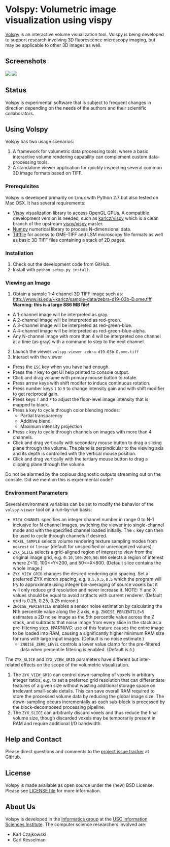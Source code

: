 # Volspy: Volumetric image visualization using vispy

[Volspy](http://github.com/informatics-isi-edu/volspy) is an
interactive volume visualization tool. Volspy is being developed to
support research involving 3D fluorescence microscopy imaging, but may
be applicable to other 3D images as well.

## Screenshots

<img src="http://www.isi.edu/~karlcz/sample-data/volspy-shot1.png" />

<img src="http://www.isi.edu/~karlcz/sample-data/volspy-shot2.png" />

## Status

Volspy is experimental software that is subject to frequent changes in
direction depending on the needs of the authors and their scientific
collaborators.

## Using Volspy

Volspy has two usage scenarios:

1. A framework for volumetric data processing tools, where a basic
  interactive volume rendering capability can complement custom
  data-processing tools.
2. A standalone viewer application for quickly inspecting several
  common 3D image formats based on TIFF.

### Prerequisites

Volspy is developed primarily on Linux with Python 2.7 but also tested
on Mac OSX. It has several requirements:

- [Vispy](http://vispy.org) visualization library to access OpenGL GPUs.  A compatible development version is needed, such as [karlcz/vispy](https://github.com/karlcz/vispy) which is a clean branch of the upstream [vispy/vispy](https://github.com/vispy/vispy) master.
- [Numpy](http://www.numpy.org) numerical library to process
  N-dimensional data.
- [Tifffile](http://www.lfd.uci.edu/~gohlke/code/tifffile.py.html) for access to OME-TIFF and LSM microscopy file formats as well as basic 3D TIFF files containing a stack of 2D pages.

### Installation

1. Check out the development code from GitHub.
2. Install with `python setup.py install`.

### Viewing an Image

1. Obtain a sample 1-4 channel 3D TIFF image such as:
   http://www.isi.edu/~karlcz/sample-data/zebra-d19-03b-D.ome.tiff
   **Warning: this is a large 886 MB file!**
  - A 1-channel image will be interpreted as gray.
  - A 2-channel image will be interpreted as red-green.
  - A 3-channel image will be interpreted as red-green-blue.
  - A 4-channel image will be interpreted as red-green-blue-alpha.
  - Any N-channel image with more than 4 will be interpreted one channel at a time (as gray) with a command to step to the next channel.
2. Launch the viewer `volspy-viewer zebra-d19-03b-D.ome.tiff`
3. Interact with the viewer
  - Press the `ESC` key when you have had enough.
  - Press the `?` key to get UI help printed to console output.
  - Click and drag volume with primary mouse button to rotate.
  - Press arrow keys with shift modifer to induce continuous rotation.
  - Press number keys `1` to `9` to change intensity gain and with shift modifier to get reciprocal gain.
  - Press keys `f` and `F` to adjust the floor-level image intensity that is mapped to black.
  - Press `b` key to cycle through color blending modes:
    - Partial transparency
    - Additive blend
    - Maximum intensity projection
  - Press `c` key to cycle through channels on images with more than 4 channels.
  - Click and drag vertically with secondary mouse button to drag a
    slicing plane through the volume. The plane is perpindicular to
    the viewing axis and its depth is controlled with the vertical
    mouse position.
  - Click and drag vertically with the tertiary mouse button to drag a
    clipping plane through the volume.

Do not be alarmed by the copious diagnostic outputs streaming out on
the console. Did we mention this is experimental code?

### Environment Parameters

Several environment variables can be set to modify the behavior of the `volspy-viewer` tool on a run-by-run basis:

- `VIEW_CHANNEL` specifies an integer channel number in range 0 to N-1 inclusive for N channel images, switching the viewer into single-channel mode and with the specified channel loaded initially. The `c` key can then be used to cycle through channels if desired.
- `VOXEL_SAMPLE` selects volume rendering texture sampling modes from `nearest` or `linear` (default for unspecified or unrecognized values).
- `ZYX_SLICE` selects a grid-aligned region of interest to view from the original image grid, e.g. `0:10,100:200,50:800` selects a region of interest where Z<10, 100<=Y<200, and 50<=X<800. (Default slice contains the whole image.)
- `ZYX_VIEW_GRID` changes the desired rendering grid spacing. Set a preferred ZYX micron spacing, e.g. `0.5,0.5,0.5` which the program will try to approximate using integer bin-averaging of source voxels but it will only reduce grid resolution and never increase it. NOTE: Y and X values should be equal to avoid artifacts with current renderer. (Default grid is 0.25, 0.25, 0.25 micron.)
- `ZNOISE_PERCENTILE` enables a sensor noise estimation by calculating the Nth percentile value along the Z axis, e.g. `ZNOISE_PERCENTILE=5` estimates a 2D noise image as the 5th percentile value across the Z stack, and subtracts that noise image from every slice in the stack as a pre-filtering step. *WARNING*: use of this feature causes the entire image to be loaded into RAM, causing a significantly higher minimum RAM size for runs with large input images. (Default is no noise estimate.)
  - `ZNOISE_ZERO_LEVEL` controls a lower value clamp for the pre-filtered data when percentile filtering is enabled. (Default is `0`.)

The `ZYX_SLICE` and `ZYX_VIEW_GRID` parameters have different but inter-related effects on the scope of the volumetric visualization.

1. The `ZYX_VIEW_GRID` can control down-sampling of voxels in arbitrary integer ratios, e.g. to set a preferred grid resolution that can differentiate features of a given size without wasting additional storage space on irrelevant small-scale details. This can save overall RAM required to store the processed volume data by reducing the global image size. The down-sampling occurs incrementally as each sub-block is processed by the block-decomposed processing pipeline.
1. The `ZYX_SLICE` can arbitrarily discard voxels and thus reduce the final volume size, though discarded voxels may be temporarily present in RAM and require additional I/O bandwidth.

## Help and Contact

Please direct questions and comments to the [project issue
tracker](https://github.com/informatics-isi-edu/volspy/issues) at
GitHub.

## License

Volspy is made available as open source under the (new) BSD
License. Please see [LICENSE
file](https://github.com/informatics-isi-edu/volspy/blob/master/LICENSE)
for more information.

## About Us

Volspy is developed in the [Informatics
group](http://www.isi.edu/research_groups/informatics/home) at the
[USC Information Sciences Institute](http://www.isi.edu).  The
computer science researchers involved are:

* Karl Czajkowski
* Carl Kesselman

